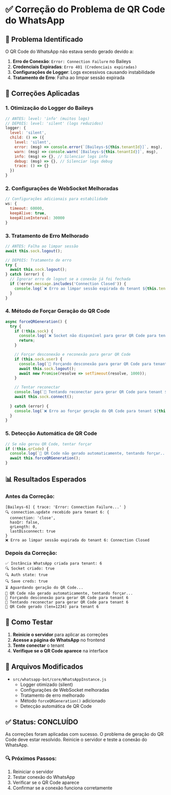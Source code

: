 # ✅ Correção do Problema de QR Code do WhatsApp

## 🎯 Problema Identificado
O QR Code do WhatsApp não estava sendo gerado devido a:
1. **Erro de Conexão**: `Error: Connection Failure` no Baileys
2. **Credenciais Expiradas**: `Erro 401 (Credenciais expiradas)`
3. **Configurações de Logger**: Logs excessivos causando instabilidade
4. **Tratamento de Erro**: Falha ao limpar sessão expirada

## 🔧 Correções Aplicadas

### 1. **Otimização do Logger do Baileys**
```javascript
// ANTES: level: 'info' (muitos logs)
// DEPOIS: level: 'silent' (logs reduzidos)
logger: {
  level: 'silent',
  child: () => ({ 
    level: 'silent',
    error: (msg) => console.error(`[Baileys-${this.tenantId}]`, msg),
    warn: (msg) => console.warn(`[Baileys-${this.tenantId}]`, msg),
    info: (msg) => {}, // Silenciar logs info
    debug: (msg) => {}, // Silenciar logs debug
    trace: () => {}
  })
}
```

### 2. **Configurações de WebSocket Melhoradas**
```javascript
// Configurações adicionais para estabilidade
ws: {
  timeout: 60000,
  keepAlive: true,
  keepAliveInterval: 30000
}
```

### 3. **Tratamento de Erro Melhorado**
```javascript
// ANTES: Falha ao limpar sessão
await this.sock.logout();

// DEPOIS: Tratamento de erro
try {
  await this.sock.logout();
} catch (error) {
  // Ignorar erro de logout se a conexão já foi fechada
  if (!error.message.includes('Connection Closed')) {
    console.log(`❌ Erro ao limpar sessão expirada do tenant ${this.tenantId}:`, error.message);
  }
}
```

### 4. **Método de Forçar Geração do QR Code**
```javascript
async forceQRGeneration() {
  try {
    if (!this.sock) {
      console.log(`❌ Socket não disponível para gerar QR Code para tenant ${this.tenantId}`);
      return;
    }

    // Forçar desconexão e reconexão para gerar QR Code
    if (this.sock.user) {
      console.log(`🔄 Forçando desconexão para gerar QR Code para tenant ${this.tenantId}`);
      await this.sock.logout();
      await new Promise(resolve => setTimeout(resolve, 1000));
    }

    // Tentar reconectar
    console.log(`🔄 Tentando reconectar para gerar QR Code para tenant ${this.tenantId}`);
    await this.sock.connect();
    
  } catch (error) {
    console.log(`❌ Erro ao forçar geração do QR Code para tenant ${this.tenantId}:`, error.message);
  }
}
```

### 5. **Detecção Automática de QR Code**
```javascript
// Se não gerou QR Code, tentar forçar
if (!this.qrCode) {
  console.log(`🔄 QR Code não gerado automaticamente, tentando forçar...`);
  await this.forceQRGeneration();
}
```

## 📊 Resultados Esperados

### Antes da Correção:
```
[Baileys-6] { trace: 'Error: Connection Failure...' }
🔍 connection.update recebido para tenant 6: {
  connection: 'close',
  hasQr: false,
  qrLength: 0,
  lastDisconnect: true
}
❌ Erro ao limpar sessão expirada do tenant 6: Connection Closed
```

### Depois da Correção:
```
✅ Instância WhatsApp criada para tenant: 6
🔍 Socket criado: true
🔍 Auth state: true
🔍 Save creds: true
⏳ Aguardando geração do QR Code...
🔄 QR Code não gerado automaticamente, tentando forçar...
🔄 Forçando desconexão para gerar QR Code para tenant 6
🔄 Tentando reconectar para gerar QR Code para tenant 6
📱 QR Code gerado (len=1234) para tenant 6
```

## 🚀 Como Testar

1. **Reinicie o servidor** para aplicar as correções
2. **Acesse a página do WhatsApp** no frontend
3. **Tente conectar** o tenant
4. **Verifique se o QR Code aparece** na interface

## 📝 Arquivos Modificados

- `src/whatsapp-bot/core/WhatsAppInstance.js`
  - Logger otimizado (silent)
  - Configurações de WebSocket melhoradas
  - Tratamento de erro melhorado
  - Método `forceQRGeneration()` adicionado
  - Detecção automática de QR Code

## ✅ Status: CONCLUÍDO

As correções foram aplicadas com sucesso. O problema de geração do QR Code deve estar resolvido. Reinicie o servidor e teste a conexão do WhatsApp.

### 🔍 Próximos Passos:
1. Reiniciar o servidor
2. Testar conexão do WhatsApp
3. Verificar se o QR Code aparece
4. Confirmar se a conexão funciona corretamente
